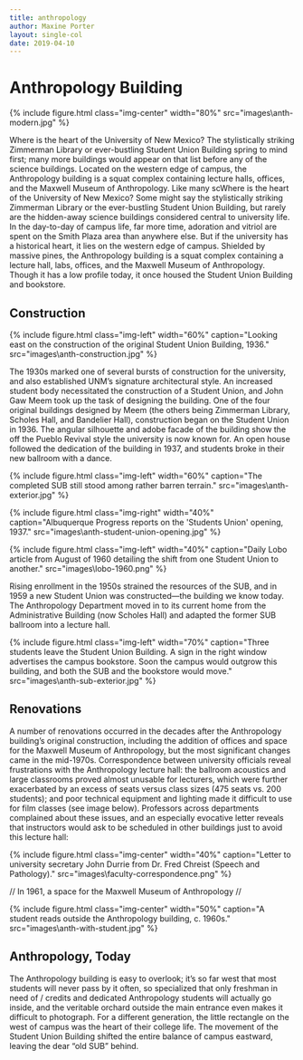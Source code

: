 ```yaml
---
title: anthropology
author: Maxine Porter
layout: single-col
date: 2019-04-10
---
```


# Anthropology Building
{% include figure.html class="img-center" width="80%" src="images\anth-modern.jpg" %}

Where is the heart of the University of New Mexico? The stylistically striking Zimmerman Library or ever-bustling Student Union Building spring to mind first; many more buildings would appear on that list before any of the science buildings. Located on the western edge of campus, the Anthropology building is a squat complex containing lecture halls, offices, and the Maxwell Museum of Anthropology. Like many scWhere is the heart of the University of New Mexico? Some might say the stylistically striking Zimmerman Library or the ever-bustling Student Union Building, but rarely are the hidden-away science buildings considered central to university life. In the day-to-day of campus life, far more time, adoration and vitriol are spent on the Smith Plaza area than anywhere else. But if the university has a historical heart, it lies on the western edge of campus. Shielded by massive pines, the Anthropology building is a squat complex containing a lecture hall, labs, offices, and the Maxwell Museum of Anthropology. Though it has a low profile today, it once housed the Student Union Building and bookstore.

## Construction
{% include figure.html class="img-left" width="60%" caption="Looking east on the construction of the original Student Union Building, 1936." src="images\anth-construction.jpg" %}

The 1930s marked one of several bursts of construction for the university, and also established UNM’s signature architectural style. An increased student body necessitated the construction of a Student Union, and John Gaw Meem took up the task of designing the building. One of the four original buildings designed by Meem (the others being Zimmerman Library, Scholes Hall, and Bandelier Hall), construction began on the Student Union in 1936. The angular silhouette and adobe facade of the building show the off the Pueblo Revival style the university is now known for. An open house followed the dedication of the building in 1937, and students broke in their new ballroom with a dance.

{% include figure.html class="img-left" width="60%" caption="The completed SUB still stood among rather barren terrain." src="images\anth-exterior.jpg" %}

{% include figure.html class="img-right" width="40%" caption="Albuquerque Progress reports on the 'Students Union' opening, 1937." src="images\anth-student-union-opening.jpg" %}

{% include figure.html class="img-left" width="40%" caption="Daily Lobo article from August of 1960 detailing the shift from one Student Union to another." src="images\lobo-1960.png" %}

Rising enrollment in the 1950s strained the resources of the SUB, and in 1959 a new Student Union was constructed—the building we know today. The Anthropology Department moved in to its current home from the Administrative Building (now Scholes Hall) and adapted the former SUB ballroom into a lecture hall.

{% include figure.html class="img-left" width="70%" caption="Three students leave the Student Union Building. A sign in the right window advertises the campus bookstore. Soon the campus would outgrow this building, and both the SUB and the bookstore would move." src="images\anth-sub-exterior.jpg" %}

## Renovations
A number of renovations occurred in the decades after the Anthropology building’s original construction, including the addition of offices and space for the Maxwell Museum of Anthropology, but the most significant changes came in the mid-1970s. Correspondence between university officials reveal frustrations with the Anthropology lecture hall: the ballroom acoustics and large classrooms proved almost unusable for lecturers, which were further exacerbated by an excess of seats versus class sizes (475 seats vs. 200 students); and poor technical equipment and lighting made it difficult to use for film classes (see image below). Professors across departments complained about these issues, and an especially evocative letter reveals that instructors would ask to be scheduled in other buildings just to avoid this lecture hall:

{% include figure.html class="img-center" width="40%" caption="Letter to university secretary John Durrie from Dr. Fred Chreist (Speech and Pathology)." src="images\faculty-correspondence.png" %}

// In 1961, a space for the Maxwell Museum of Anthropology //

{% include figure.html class="img-center" width="50%" caption="A student reads outside the Anthropology building, c. 1960s." src="images\anth-with-student.jpg" %}

## Anthropology, Today
The Anthropology building is easy to overlook; it’s so far west that most students will never pass by it often, so specialized that only freshman in need of / credits and dedicated Anthropology students will actually go inside, and the veritable orchard outside the main entrance even makes it difficult to photograph. For a different generation, the little rectangle on the west of campus was the heart of their college life. The movement of the Student Union Building shifted the entire balance of campus eastward, leaving the dear “old SUB” behind.

